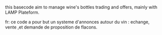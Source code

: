 this  basecode aim to manage wine's bottles trading and offers, mainly with LAMP Plateform.

fr: ce code  a pour but un systeme d'annonces autour du vin : echange, vente ,et demande de proposition de flacons.
